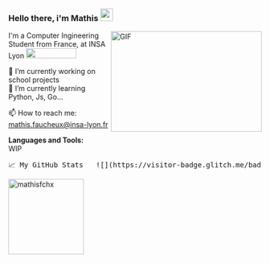 ### Hello there, i'm Mathis <img src="https://media.giphy.com/media/hvRJCLFzcasrR4ia7z/giphy.gif" width="25px"> 

  <img align="right" alt="GIF" src="https://media.giphy.com/media/ZY3W96Mvat8EFTCclA/giphy.gif" width="300" height="200">
  
I'm a Computer Ingineering Student from France, at INSA Lyon [<img src="https://www.insa-lyon.fr/sites/www.insa-lyon.fr/files/logo-blanc.png" width="100" height="20">](https://www.insa-lyon.fr)
  
🔭 I’m currently working on school projects  
🌱 I’m currently learning Python, Js, Go...  

📫 How to reach me: mathis.faucheux@insa-lyon.fr  

**Languages and Tools:**  
WIP

<pre>📈 My GitHub Stats   ![](https://visitor-badge.glitch.me/badge?page_id=mathisfchx.mathisfchx)</pre>

<p align="left"> <img src="https://github-readme-stats.vercel.app/api?username=mathisfchx&show_icons=true&theme=gotham" alt="mathisfchx" widht="500" height="150"/>
